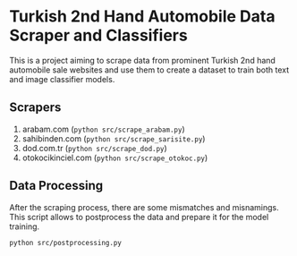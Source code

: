 # Turkish 2nd Hand Automobile Data Scraper and Classifiers

This is a project aiming to scrape data from prominent Turkish 2nd hand automobile sale websites 
and use them to create a dataset to train both text and image classifier models.

## Scrapers
1. arabam.com (`python src/scrape_arabam.py`)
2. sahibinden.com (`python src/scrape_sarisite.py`)
3. dod.com.tr (`python src/scrape_dod.py`)
4. otokocikinciel.com (`python src/scrape_otokoc.py`)

## Data Processing
After the scraping process, there are some mismatches and misnamings.
This script allows to postprocess the data and prepare it for the model training.

```bash
python src/postprocessing.py
```
